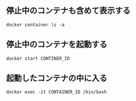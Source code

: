 ## 停止中のコンテナも含めて表示する

```
docker container ls -a
```

## 停止中のコンテナを起動する

```
docker start CONTINER_ID
```

## 起動したコンテナの中に入る

```
docker exec -it CONTAINER_ID /bin/bash
```

